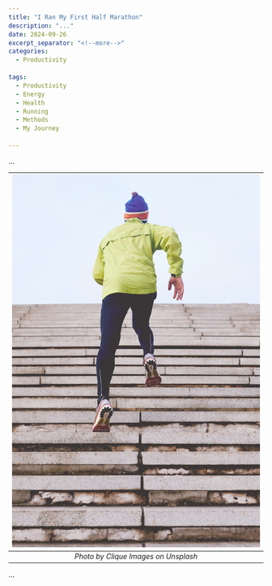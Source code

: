 ```yaml
---
title: "I Ran My First Half Marathon"
description: "..."
date: 2024-09-26
excerpt_separator: "<!--more-->"
categories:
  - Productivity

tags:
  - Productivity
  - Energy
  - Health
  - Running
  - Methods
  - My Journey

---
```


...

| ![image](/assets/images/clique-images-running-unsplash.jpg) |
|:--:|
| *Photo by Clique Images on Unsplash* |


...